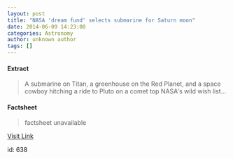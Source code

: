 ```yaml
---
layout: post
title: "NASA 'dream fund' selects submarine for Saturn moon"
date: 2014-06-09 14:23:00
categories: Astronomy
author: unknown author
tags: []
---
```



#### Extract
>A submarine on Titan, a greenhouse on the Red Planet, and a space cowboy hitching a ride to Pluto on a comet top NASA's wild wish list...

#### Factsheet
>factsheet unavailable

[Visit Link](http://feeds.newscientist.com/c/749/f/10898/s/3b50d263/sc/10/l/0L0Snewscientist0N0Carticle0Cdn256930Enasa0Edream0Efund0Eselects0Esubmarine0Efor0Esaturn0Emoon0Bhtml0Dcmpid0FRSS0QNSNS0Q20A120EGLOBAL0Qspace/story01.htm)

id:     638
